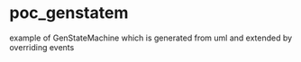 # poc_genstatem
example of GenStateMachine which is generated from uml and extended by overriding events 
